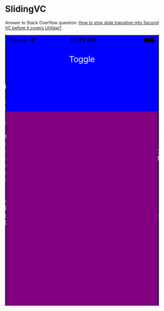 # SlidingVC

Answer to Stack Overflow question: [How to stop slide transition into Second VC before it covers UIView?](http://stackoverflow.com/q/35301059/888507).

![screen grab](https://raw.githubusercontent.com/bearMountain/SlidingVC/master/SlidingVC/ScreenGrab.png)
